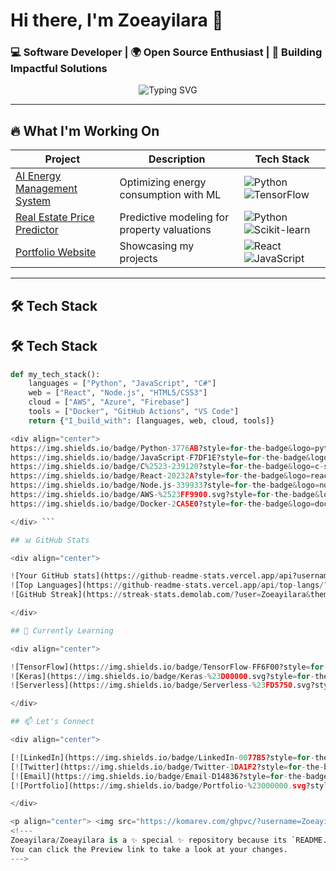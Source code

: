 # Hi there, I'm Zoeayilara 👋 
### 💻 Software Developer | 🌍 Open Source Enthusiast | 🚀 Building Impactful Solutions

<p align="center">
  <img src="https://readme-typing-svg.demolab.com?font=Fira+Code&pause=1000&color=22F729&width=435&lines=Welcome+to+my+GitHub+profile!;Clean+code+advocate;Open+source+contributor;Tech+community+builder" alt="Typing SVG" />
</p>

---

## 🔥 What I'm Working On

<div align="center">
  
| Project | Description | Tech Stack |
|---------|-------------|------------|
| [AI Energy Management System](link) | Optimizing energy consumption with ML | ![Python](https://img.shields.io/badge/Python-3776AB?style=flat&logo=python&logoColor=white) ![TensorFlow](https://img.shields.io/badge/TensorFlow-FF6F00?style=flat&logo=tensorflow&logoColor=white) |
| [Real Estate Price Predictor](link) | Predictive modeling for property valuations | ![Python](https://img.shields.io/badge/Python-3776AB?style=flat&logo=python&logoColor=white) ![Scikit-learn](https://img.shields.io/badge/scikit--learn-%23F7931E.svg?style=flat&logo=scikit-learn&logoColor=white) |
| [Portfolio Website](link) | Showcasing my projects | ![React](https://img.shields.io/badge/React-20232A?style=flat&logo=react&logoColor=61DAFB) ![JavaScript](https://img.shields.io/badge/JavaScript-F7DF1E?style=flat&logo=javascript&logoColor=black) |

</div>

---


## 🛠️ Tech Stack

## 🛠️ Tech Stack

```python
def my_tech_stack():
    languages = ["Python", "JavaScript", "C#"]
    web = ["React", "Node.js", "HTML5/CSS3"]
    cloud = ["AWS", "Azure", "Firebase"]
    tools = ["Docker", "GitHub Actions", "VS Code"]
    return {"I_build_with": [languages, web, cloud, tools]}

<div align="center">
https://img.shields.io/badge/Python-3776AB?style=for-the-badge&logo=python&logoColor=white
https://img.shields.io/badge/JavaScript-F7DF1E?style=for-the-badge&logo=javascript&logoColor=black
https://img.shields.io/badge/C%2523-239120?style=for-the-badge&logo=c-sharp&logoColor=white
https://img.shields.io/badge/React-20232A?style=for-the-badge&logo=react&logoColor=61DAFB
https://img.shields.io/badge/Node.js-339933?style=for-the-badge&logo=nodedotjs&logoColor=white
https://img.shields.io/badge/AWS-%2523FF9900.svg?style=for-the-badge&logo=amazon-aws&logoColor=white
https://img.shields.io/badge/Docker-2CA5E0?style=for-the-badge&logo=docker&logoColor=white

</div> ```

## 📊 GitHub Stats

<div align="center">

![Your GitHub stats](https://github-readme-stats.vercel.app/api?username=Zoeayilara&show_icons=true&theme=radical&hide_border=true)
![Top Languages](https://github-readme-stats.vercel.app/api/top-langs/?username=Zoeayilara&layout=compact&theme=radical&hide_border=true)
![GitHub Streak](https://streak-stats.demolab.com/?user=Zoeayilara&theme=radical&hide_border=true)

</div>

## 🌱 Currently Learning

<div align="center">

![TensorFlow](https://img.shields.io/badge/TensorFlow-FF6F00?style=for-the-badge&logo=tensorflow&logoColor=white)
![Keras](https://img.shields.io/badge/Keras-%23D00000.svg?style=for-the-badge&logo=Keras&logoColor=white)
![Serverless](https://img.shields.io/badge/Serverless-%23FD5750.svg?style=for-the-badge&logo=serverless&logoColor=white)

</div>

## 📫 Let's Connect

<div align="center">

[![LinkedIn](https://img.shields.io/badge/LinkedIn-0077B5?style=for-the-badge&logo=linkedin&logoColor=white)](your-linkedin-link)
[![Twitter](https://img.shields.io/badge/Twitter-1DA1F2?style=for-the-badge&logo=twitter&logoColor=white)](your-twitter-link)
[![Email](https://img.shields.io/badge/Email-D14836?style=for-the-badge&logo=gmail&logoColor=white)](mailto:zoeayilara@gmail.com)
[![Portfolio](https://img.shields.io/badge/Portfolio-%23000000.svg?style=for-the-badge&logo=firefox&logoColor=#FF7139)](your-portfolio-link)

</div>

<p align="center"> <img src="https://komarev.com/ghpvc/?username=Zoeayilara&label=Profile%20views&color=0e75b6&style=flat" alt="Zoeayilara" /> </p> 
<!---
Zoeayilara/Zoeayilara is a ✨ special ✨ repository because its `README.md` (this file) appears on your GitHub profile.
You can click the Preview link to take a look at your changes.
--->

